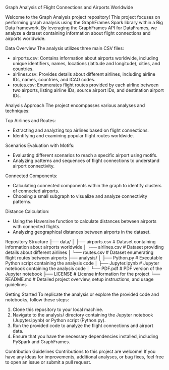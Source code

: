 Graph Analysis of Flight Connections and Airports Worldwide

Welcome to the Graph Analysis project repository! This project focuses on performing graph analysis using the GraphFrames Spark library within a Big Data framework. 
By leveraging the GraphFrames API for DataFrames, we analyze a dataset containing information about flight connections and airports worldwide.

Data Overview
The analysis utilizes three main CSV files:
- airports.csv: Contains information about airports worldwide, including unique identifiers, names, locations (latitude and longitude), cities, and countries.
- airlines.csv: Provides details about different airlines, including airline IDs, names, countries, and ICAO codes.
- routes.csv: Enumerates flight routes provided by each airline between two airports, listing airline IDs, source airport IDs, and destination airport IDs.

Analysis Approach
The project encompasses various analyses and techniques:

Top Airlines and Routes:
- Extracting and analyzing top airlines based on flight connections.
- Identifying and examining popular flight routes worldwide.

Scenarios Evaluation with Motifs:
- Evaluating different scenarios to reach a specific airport using motifs.
- Analyzing patterns and sequences of flight connections to understand airport connectivity.

Connected Components:
- Calculating connected components within the graph to identify clusters of connected airports.
- Choosing a small subgraph to visualize and analyze connectivity patterns.

Distance Calculation:
- Using the Haversine function to calculate distances between airports with connected flights.
- Analyzing geographical distances between airports in the dataset.

Repository Structure
├── data/
│   ├── airports.csv          # Dataset containing information about airports worldwide
│   ├── airlines.csv          # Dataset providing details about different airlines
│   └── routes.csv            # Dataset enumerating flight routes between airports
├── analysis/
│   ├── Python.py             # Executable Python script containing the analysis code
│   ├── Jupyter.ipynb         # Jupyter notebook containing the analysis code
│   └── PDF.pdf               # PDF version of the Jupyter notebook
├── LICENSE                   # License information for the project
└── README.md                 # Detailed project overview, setup instructions, and usage guidelines

Getting Started
To replicate the analysis or explore the provided code and notebooks, follow these steps:
1. Clone this repository to your local machine.
2. Navigate to the analysis/ directory containing the Jupyter notebook (Jupyter.ipynb) or Python script (Python.py).
3. Run the provided code to analyze the flight connections and airport data.
4. Ensure that you have the necessary dependencies installed, including PySpark and GraphFrames.

Contribution Guidelines
Contributions to this project are welcome! If you have any ideas for improvements, additional analyses, or bug fixes, feel free to open an issue or submit a pull request.
